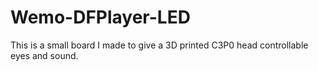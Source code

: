 # Wemo-DFPlayer-LED
This is a small board I made to give a 3D printed C3P0 head controllable eyes and sound.
